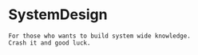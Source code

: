 # SystemDesign
    For those who wants to build system wide knowledge.
    Crash it and good luck.

